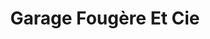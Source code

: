 ---
title: "Garage Fougère Et Cie"
url: /le-pre-saint-gervais/garage-fougere-et-cie/
shop: Autowerkstatt
---